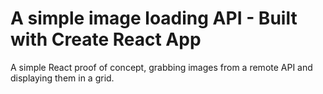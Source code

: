 # A simple image loading API - Built with Create React App

A simple React proof of concept, grabbing images from a remote API and displaying them in a grid.
